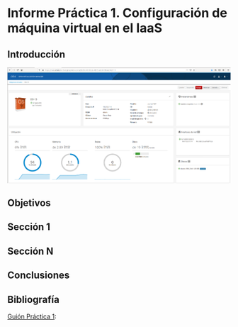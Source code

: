 # Informe Práctica 1. Configuración de máquina virtual en el IaaS
## Introducción

![Image of Image1](https://github.com/ULL-ESIT-INF-DSI-2021/ull-esit-inf-dsi-20-21-prct01-iaas-alu0101123677/blob/main/docs/img/image1.png)

## Objetivos

## Sección 1

## Sección N

## Conclusiones

## Bibliografía

[Guión Práctica 1](https://ull-esit-inf-dsi-2021.github.io/prct01-iaas/): 


